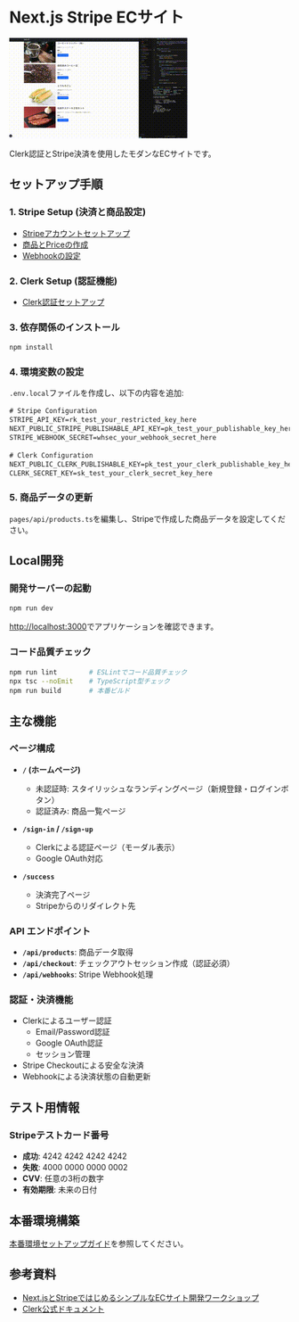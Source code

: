 # Next.js Stripe ECサイト

![デモ](docs/demo.gif)

Clerk認証とStripe決済を使用したモダンなECサイトです。

## セットアップ手順

### 1. Stripe Setup (決済と商品設定)

- [Stripeアカウントセットアップ](docs/stripe-01-setup.md)
- [商品とPriceの作成](docs/stripe-02-product-and-price.md)
- [Webhookの設定](docs/stripe-03-webhook.md)

### 2. Clerk Setup (認証機能)

- [Clerk認証セットアップ](docs/clerk-setup.md)

### 3. 依存関係のインストール

```bash
npm install
```

### 4. 環境変数の設定

`.env.local`ファイルを作成し、以下の内容を追加:

```env
# Stripe Configuration
STRIPE_API_KEY=rk_test_your_restricted_key_here
NEXT_PUBLIC_STRIPE_PUBLISHABLE_API_KEY=pk_test_your_publishable_key_here
STRIPE_WEBHOOK_SECRET=whsec_your_webhook_secret_here

# Clerk Configuration
NEXT_PUBLIC_CLERK_PUBLISHABLE_KEY=pk_test_your_clerk_publishable_key_here
CLERK_SECRET_KEY=sk_test_your_clerk_secret_key_here
```

### 5. 商品データの更新

`pages/api/products.ts`を編集し、Stripeで作成した商品データを設定してください。

## Local開発

### 開発サーバーの起動

```bash
npm run dev
```

[http://localhost:3000](http://localhost:3000)でアプリケーションを確認できます。

### コード品質チェック

```bash
npm run lint        # ESLintでコード品質チェック
npx tsc --noEmit    # TypeScript型チェック
npm run build       # 本番ビルド
```

## 主な機能

### ページ構成

- **`/` (ホームページ)**
  - 未認証時: スタイリッシュなランディングページ（新規登録・ログインボタン）
  - 認証済み: 商品一覧ページ

- **`/sign-in` / `/sign-up`**
  - Clerkによる認証ページ（モーダル表示）
  - Google OAuth対応

- **`/success`**
  - 決済完了ページ
  - Stripeからのリダイレクト先

### API エンドポイント

- **`/api/products`**: 商品データ取得
- **`/api/checkout`**: チェックアウトセッション作成（認証必須）
- **`/api/webhooks`**: Stripe Webhook処理

### 認証・決済機能

- Clerkによるユーザー認証
  - Email/Password認証
  - Google OAuth認証
  - セッション管理
- Stripe Checkoutによる安全な決済
- Webhookによる決済状態の自動更新

## テスト用情報

### Stripeテストカード番号

- **成功**: 4242 4242 4242 4242
- **失敗**: 4000 0000 0000 0002
- **CVV**: 任意の3桁の数字
- **有効期限**: 未来の日付

## 本番環境構築

[本番環境セットアップガイド](docs/production-setup.md)を参照してください。

## 参考資料

- [Next.jsとStripeではじめるシンプルなECサイト開発ワークショップ](https://zenn.dev/stripe/books/stripe-nextjs-use-shopping-cart)
- [Clerk公式ドキュメント](https://clerk.com/docs/quickstarts/nextjs)
